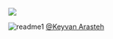 ![](https://raw.githubusercontent.com/Batuhangokbudak/InstagramAPP/main/instagramapp/flutter_application_1/readme1.png)


![readme1](https://github.com/Batuhangokbudak/app_youtube_music/assets/120169258/f0202e12-3ca7-4ac2-85b7-97a3bff7e766)
[@Keyvan Arasteh](https://github.com/keyvanarasteh)
